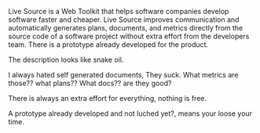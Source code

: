 Live Source is a Web Toolkit that helps software companies develop software faster and cheaper. Live Source improves communication and automatically generates plans, documents, and metrics directly from the source code of a software project without extra effort from the developers team. There is a prototype already developed for the product.




The description looks like snake oil.

I always hated self generated documents, They suck.
What metrics are those?? what plans?? What docs?? are they good?

There is always an extra effort for everything, nothing is free.

A prototype already developed and not luched yet?, means your loose your time.